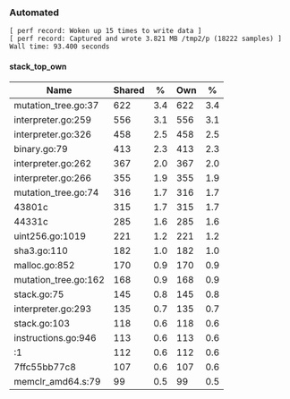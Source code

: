 ### Automated

```
[ perf record: Woken up 15 times to write data ]
[ perf record: Captured and wrote 3.821 MB /tmp2/p (18222 samples) ]
Wall time: 93.400 seconds
```

#### stack_top_own

Name                                                | Shared |   %   | Own |   %
----------------------------------------------------|--------|-------|-----|------
mutation_tree.go:37                                 |    622 |   3.4 | 622 |   3.4
interpreter.go:259                                  |    556 |   3.1 | 556 |   3.1
interpreter.go:326                                  |    458 |   2.5 | 458 |   2.5
binary.go:79                                        |    413 |   2.3 | 413 |   2.3
interpreter.go:262                                  |    367 |   2.0 | 367 |   2.0
interpreter.go:266                                  |    355 |   1.9 | 355 |   1.9
mutation_tree.go:74                                 |    316 |   1.7 | 316 |   1.7
43801c                                              |    315 |   1.7 | 315 |   1.7
44331c                                              |    285 |   1.6 | 285 |   1.6
uint256.go:1019                                     |    221 |   1.2 | 221 |   1.2
sha3.go:110                                         |    182 |   1.0 | 182 |   1.0
malloc.go:852                                       |    170 |   0.9 | 170 |   0.9
mutation_tree.go:162                                |    168 |   0.9 | 168 |   0.9
stack.go:75                                         |    145 |   0.8 | 145 |   0.8
interpreter.go:293                                  |    135 |   0.7 | 135 |   0.7
stack.go:103                                        |    118 |   0.6 | 118 |   0.6
instructions.go:946                                 |    113 |   0.6 | 113 |   0.6
<autogenerated>:1                                   |    112 |   0.6 | 112 |   0.6
7ffc55bb77c8                                        |    107 |   0.6 | 107 |   0.6
memclr_amd64.s:79                                   |     99 |   0.5 |  99 |   0.5
